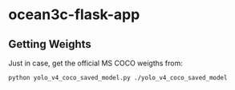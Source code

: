 # ocean3c-flask-app

## Getting Weights
Just in case, get the official MS COCO weigths from:

    python yolo_v4_coco_saved_model.py ./yolo_v4_coco_saved_model
